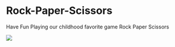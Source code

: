 # Rock-Paper-Scissors

Have Fun Playing our childhood favorite game Rock Paper Scissors


<img src="rps.jpg">


